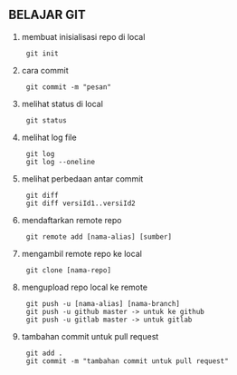 ## BELAJAR GIT 

1. membuat inisialisasi repo di local

        git init

2. cara commit
        
        git commit -m "pesan"

3. melihat status di local

        git status

4. melihat log file

        git log
        git log --oneline

5. melihat perbedaan antar commit

        git diff
        git diff versiId1..versiId2

6. mendaftarkan remote repo

        git remote add [nama-alias] [sumber]

7. mengambil remote repo ke local

        git clone [nama-repo]

8. mengupload repo local ke remote

        git push -u [nama-alias] [nama-branch]
        git push -u github master -> untuk ke github
        git push -u gitlab master -> untuk gitlab

9. tambahan commit untuk pull request

        git add .
        git commit -m "tambahan commit untuk pull request"